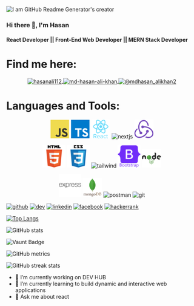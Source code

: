 ![I am GitHub Readme Generator's creator](https://scontent.fdac13-1.fna.fbcdn.net/v/t39.30808-6/438086185_931046281979195_3832051946781888017_n.png?_nc_cat=103&ccb=1-7&_nc_sid=5f2048&_nc_eui2=AeF2Z4K6-kdC9E0QGlU9_sVPsYKZzgrw1yexgpnOCvDXJ_cKMKIbR8hqfSIYRXYw4hHPTWj4D7Im1OCXrF0utaqM&_nc_ohc=nv62WZ_g2okAb5NhSvZ&_nc_ht=scontent.fdac13-1.fna&oh=00_AfBUgAb9-BTneCOoiuntCzIkH4whFisioPsM-o0jkxx23g&oe=66294618)
### Hi there 👋, I'm Hasan
#### React Developer || Front-End Web Developer || MERN Stack Developer

<h1 align="left">Find me here:</h1>

<p align="center">
    <a href="https://dev.to/hasanali112" target="_blank">
        <img align="center" src="https://raw.githubusercontent.com/rahuldkjain/github-profile-readme-generator/master/src/images/icons/Social/devto.svg" alt="hasanali112" height="75" width="75" />
    </a>
    <a href="https://linkedin.com/in/md-hasan-ali-khan" target="_blank">
        <img align="center" src="https://raw.githubusercontent.com/rahuldkjain/github-profile-readme-generator/master/src/images/icons/Social/linked-in-alt.svg" alt="md-hasan-ali-khan" height="75" width="75" />
    </a>
    <a href="https://www.hackerrank.com/@mdhasan_alikhan2" target="_blank">
        <img align="center" src="https://raw.githubusercontent.com/rahuldkjain/github-profile-readme-generator/master/src/images/icons/Social/hackerrank.svg" alt="@mdhasan_alikhan2" height="75" width="75" />
    </a>
</p>


<h1 align="left">Languages and Tools:</h1>

<p align="center">
    <img src="https://raw.githubusercontent.com/devicons/devicon/master/icons/javascript/javascript-original.svg" alt="javascript" width="50" height="50" border-radius= "30"/>
    <img src="https://raw.githubusercontent.com/devicons/devicon/master/icons/typescript/typescript-original.svg" alt="typescript" width="50" height="50" border-radius= "30"/>
    <img src="https://raw.githubusercontent.com/devicons/devicon/master/icons/react/react-original-wordmark.svg" alt="react" width="50" height="50" border-radius= "30"/>
    <img src="https://cdn.worldvectorlogo.com/logos/nextjs-2.svg" alt="nextjs" width="50" height="50" border-radius= "30"/>
    <img src="https://raw.githubusercontent.com/devicons/devicon/master/icons/redux/redux-original.svg" alt="redux" width="50" height="50" border-radius= "30"/>
</p>

<p align="center">
    <img src="https://raw.githubusercontent.com/devicons/devicon/master/icons/html5/html5-original-wordmark.svg" alt="html5" width="60" height="60" border-radius= "30"/>
    <img src="https://raw.githubusercontent.com/devicons/devicon/master/icons/css3/css3-original-wordmark.svg" alt="css3" width="60" height="60" border-radius= "30"/>
    <img src="https://www.vectorlogo.zone/logos/tailwindcss/tailwindcss-icon.svg" alt="tailwind" width="60" height="60" border-radius= "30"/>
    <img src="https://raw.githubusercontent.com/devicons/devicon/master/icons/bootstrap/bootstrap-plain-wordmark.svg" alt="bootstrap" width="60" height="60" border-radius= "30"/>
    <img src="https://raw.githubusercontent.com/devicons/devicon/master/icons/nodejs/nodejs-original-wordmark.svg" alt="nodejs" width="50" height="50" border-radius= "30"/>
</p>

<p align="center">
    <img src="https://raw.githubusercontent.com/devicons/devicon/master/icons/express/express-original-wordmark.svg" alt="express" width="60" height="60" border-radius= "30"/>
    <img src="https://raw.githubusercontent.com/devicons/devicon/master/icons/mongodb/mongodb-original-wordmark.svg" alt="mongodb" width="50" height="50" border-radius= "30"/>
    <img src="https://www.vectorlogo.zone/logos/getpostman/getpostman-icon.svg" alt="postman" width="50" height="50" border-radius= "30"/>
    <img src="https://www.vectorlogo.zone/logos/git-scm/git-scm-icon.svg" alt="git" width="50" height="50" />
</p>




[<img src='https://cdn.jsdelivr.net/npm/simple-icons@3.0.1/icons/github.svg' alt='github' height='40'>](https://github.com/hasanali112)  [<img src='https://cdn.jsdelivr.net/npm/simple-icons@3.0.1/icons/dev-dot-to.svg' alt='dev' height='40'>](https://dev.to/hasanali112)  [<img src='https://cdn.jsdelivr.net/npm/simple-icons@3.0.1/icons/linkedin.svg' alt='linkedin' height='40'>](https://www.linkedin.com/in/md-hasan-ali-khan/)  [<img src='https://cdn.jsdelivr.net/npm/simple-icons@3.0.1/icons/facebook.svg' alt='facebook' height='40'>](https://www.facebook.com/mdhasan.alikhan.794)  [<img src='https://cdn.jsdelivr.net/npm/simple-icons@3.0.1/icons/hackerrank.svg' alt='hackerrank' height='40'>](https://www.hackerrank.com/profile/mdhasan_alikhan2)  

[![Top Langs](https://github-readme-stats.vercel.app/api/top-langs/?username=hasanali112)](https://github.com/anuraghazra/github-readme-stats)

![GitHub stats](https://github-readme-stats.vercel.app/api?username=hasanali112&show_icons=true&count_private=true)  

![Vaunt Badge](https://api.vaunt.dev/v1/github/entities/hasanali112/contributions?format=svg&private=true)  

![GitHub metrics](https://metrics.lecoq.io/hasanali112)  

![GitHub streak stats](https://streak-stats.demolab.com/?user=hasanali112)  

- 🔭 I’m currently working on DEV HUB 
- 🌱 I’m currently learning to build dynamic and interactive web applications 
- 💬 Ask me about react 

